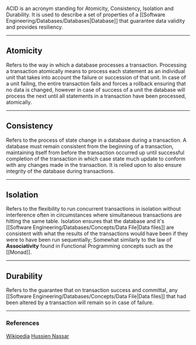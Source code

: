 ACID is an acronym standing for Atomicity, Consistency, Isolation and Durability. It is used to describe a set of properties of a [[Software Engineering/Databases/Databases|Database]] that guarantee data validity and provides resiliency.

----

## Atomicity

Refers to the way in which a database processes a transaction. Processing a transaction atomically means to process each statement as an individual unit that takes into account the failure or succession of that unit. In case of a unit failing, the entire transaction fails and forces a rollback ensuring that no data is changed, however in case of success of a unit the database will process the next until all statements in a transaction have been processed, atomically.

---

## Consistency

Refers to the process of state change in a database during a transaction. A database must remain consistent from the beginning of a transaction, maintaining itself from before the transaction occurred up until successful completion of the transaction in which case state much update to conform with any changes made in the transaction. It is relied upon to also ensure integrity of the database during transactions.

---

## Isolation

Refers to the flexibility to run concurrent transactions in isolation without interference often in circumstances where simultaneous transactions are hitting the same table. Isolation ensures that the database and it's [[Software Engineering/Databases/Concepts/Data File|Data files]] are consistent with what the results of the transactions would have been if they were to have been run sequentially; Somewhat similarly to the law of **Associativity** found in Functional Programming concepts such as the [[Monad]].

---

## Durability

Refers to the guarantee that on transaction success and committal, any [[Software Engineering/Databases/Concepts/Data File|Data files]] that had been altered by a transaction will remain so in case of failure.  

---

### References

[Wikipedia](https://en.wikipedia.org/wiki/ACID)
[Hussien Nassar](https://youtu.be/pomxJOFVcQs)